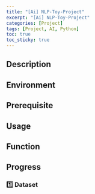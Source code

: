 ```yaml
---
title: "[Ai] NLP-Toy-Project"
excerpt: "[Ai] NLP-Toy-Project"
categories: [Project]
tags: [Project, AI, Python]
toc: true
toc_sticky: true
---
```


## Description

## Environment

## Prerequisite

## Usage

## Function

## Progress

### 1️⃣ Dataset

```

```
